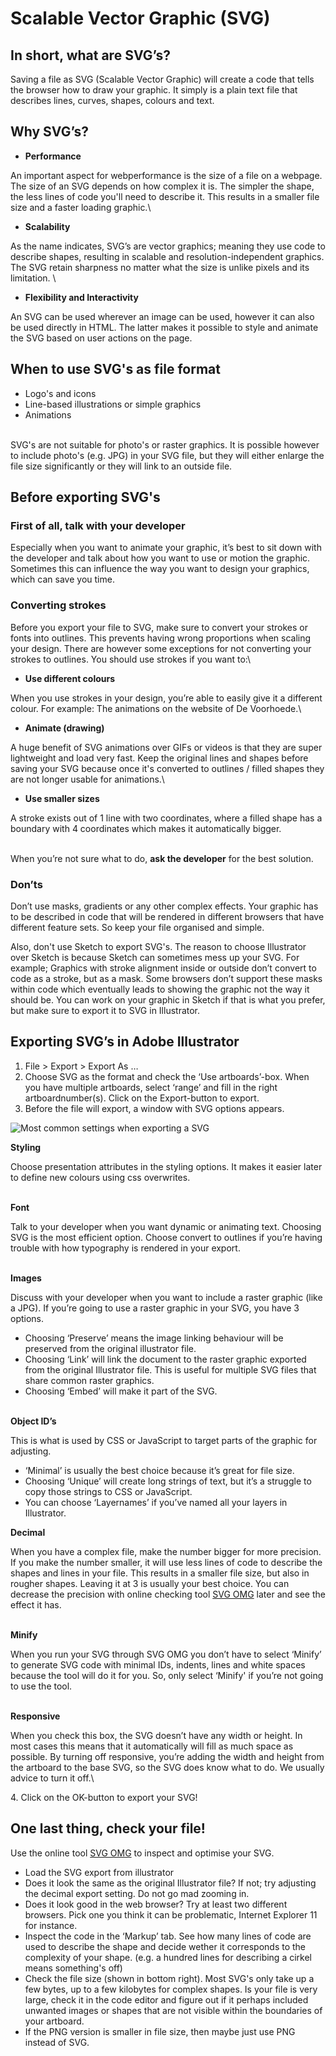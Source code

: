 # Scalable Vector Graphic (SVG)

## In short, what are SVG’s?

Saving a file as SVG (Scalable Vector Graphic) will create a code that tells the browser how to draw your graphic. It simply is a plain text file that describes lines, curves, shapes, colours and text.&#x20;

## Why SVG’s?

* **Performance**

An important aspect for webperformance is the size of a file on a webpage. The size of an SVG depends on how complex it is. The simpler the shape, the less lines of code you'll need to describe it. This results in a smaller file size and a faster loading graphic.\


* **Scalability**

As the name indicates, SVG’s are vector graphics; meaning they use code to describe shapes, resulting in scalable and resolution-independent graphics. The SVG retain sharpness no matter what the size is unlike pixels and its limitation. \


* **Flexibility and Interactivity**

An SVG can be used wherever an image can be used, however it can also be used directly in HTML. The latter makes it possible to style and animate the SVG based on user actions on the page.

## When to use SVG's as file format

* Logo's and icons
* Line-based illustrations or simple graphics
* Animations

\
SVG's are not suitable for photo's or raster graphics. It is possible however to include photo's (e.g. JPG) in your SVG file, but they will either enlarge the file size significantly or they will link to an outside file.

## Before exporting SVG's

### First of all, talk with your developer

Especially when you want to animate your graphic, it’s best to sit down with the developer and talk about how you want to use or motion the graphic. Sometimes this can influence the way you want to design your graphics, which can save you time. &#x20;

### Converting strokes

Before you export your file to SVG, make sure to convert your strokes or fonts into outlines. This prevents having wrong proportions when scaling your design. There are however some exceptions for not converting your strokes to outlines. You should use strokes if you want to:\


* **Use different colours**

When you use strokes in your design, you’re able to easily give it a different colour. For example: The animations on the website of De Voorhoede.\


* **Animate (drawing)**

A huge benefit of SVG animations over GIFs or videos is that they are super lightweight and load very fast. Keep the original lines and shapes before saving your SVG because once it's converted to outlines / filled shapes they are not longer usable for animations.\


* **Use smaller sizes**

A stroke exists out of 1 line with two coordinates, where a filled shape has a boundary with 4 coordinates which makes it automatically bigger.&#x20;

\
When you’re not sure what to do, **ask the developer** for the best solution.&#x20;

### Don’ts

Don’t use masks, gradients or any other complex effects. Your graphic has to be described in code that will be rendered in different browsers that have different feature sets. So keep your file organised and simple.&#x20;

Also, don't use Sketch to export SVG's. The reason to choose Illustrator over Sketch is because Sketch can sometimes mess up your SVG. For example; Graphics with stroke alignment inside or outside don’t convert to code as a stroke, but as a mask. Some browsers don’t support these masks within code which eventually leads to showing the graphic not the way it should be. You can work on your graphic in Sketch if that is what you prefer, but make sure to export it to SVG in Illustrator.

## Exporting SVG’s in Adobe Illustrator

1. File > Export > Export As …
2. Choose SVG as the format and check the ‘Use artboards’-box. When you have multiple artboards, select ‘range’ and fill in the right artboardnumber(s). Click on the Export-button to export.
3. Before the file will export, a window with SVG options appears.

![Most common settings when exporting a SVG](https://lh6.googleusercontent.com/BfN4kIcxJFSx1yZBLuGSdKcGv108ntZ-iI0jsap2XteD00zMCJzvaUwX9w9tCiS8qNd8pIObMzgo8oNXmmNmm3riXfyyf-6PVFwomXV0HpfDMHWxjIsfWBOinmb0YOQJhwzsVuWE)

**Styling**&#x20;

Choose presentation attributes in the styling options. It makes it easier later to define new colours using css overwrites.

\
**Font**

Talk to your developer when you want dynamic or animating text. Choosing SVG is the most efficient option. Choose convert to outlines if you’re having trouble with how typography is rendered in your export.

\
**Images**&#x20;

Discuss with your developer when you want to include a raster graphic (like a JPG). If you’re going to use a raster graphic in your SVG, you have 3 options.&#x20;

* Choosing ‘Preserve’ means the image linking behaviour will be preserved from the original illustrator file.&#x20;
* Choosing ‘Link’ will link the document to the raster graphic exported from the original Illustrator file. This is useful for multiple SVG files that share common raster graphics.&#x20;
* Choosing ‘Embed’ will make it part of the SVG.&#x20;

\
**Object ID’s**&#x20;

This is what is used by CSS or JavaScript to target parts of the graphic for adjusting.&#x20;

* ‘Minimal’ is usually the best choice because it’s great for file size.&#x20;
* Choosing ‘Unique’ will create long strings of text, but it’s a struggle to copy those strings to CSS or JavaScript.&#x20;
* You can choose ‘Layernames’ if you’ve named all your layers in Illustrator.

&#x20;**Decimal**&#x20;

When you have a complex file, make the number bigger for more precision. If you make the number smaller, it will use less lines of code to describe the shapes and lines in your file. This results in a smaller file size, but also in rougher shapes. Leaving it at 3 is usually your best choice. You can decrease the precision with online checking tool [SVG OMG](https://jakearchibald.github.io/svgomg/) later and see the effect it has.

\
**Minify**&#x20;

When you run your SVG through SVG OMG you don’t have to select ‘Minify’ to generate SVG code with minimal IDs, indents, lines and white spaces because the tool will do it for you. So, only select ‘Minify' if you’re not going to use the tool.&#x20;

\
**Responsive**&#x20;

When you check this box, the SVG doesn’t have any width or height. In most cases this means that it automatically will fill as much space as possible. By turning off responsive, you’re adding the width and height from the artboard to the base SVG, so the SVG does know what to do. We usually advice to turn it off.\


4\. Click on the OK-button to export your SVG!

## One last thing, check your file!

Use the online tool [SVG OMG](https://jakearchibald.github.io/svgomg/) to inspect and optimise your SVG.

* Load the SVG export from illustrator
* Does it look the same as the original Illustrator file? If not; try adjusting the decimal export setting. Do not go mad zooming in.
* Does it look good in the web browser? Try at least two different browsers. Pick one you think it can be problematic, Internet Explorer 11 for instance.
* Inspect the code in the ‘Markup’ tab. See how many lines of code are used to describe the shape and decide wether it corresponds to the complexity of your shape. (e.g. a hundred lines for describing a cirkel means something's off)
* Check the file size (shown in bottom right). Most SVG's only take up a few bytes, up to a few kilobytes for complex shapes. Is your file is very large, check it in the code editor and figure out if it perhaps included unwanted images or shapes that are not visible within the boundaries of your artboard.
* If the PNG version is smaller in file size, then maybe just use PNG instead of SVG.

